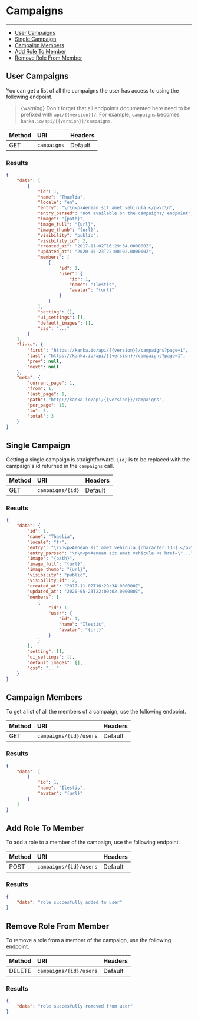 # Campaigns

---

- [User Campaigns](#user-campaigns)
- [Single Campaign](#campaign)
- [Campaign Members](#campaign-members)
- [Add Role To Member](#add-role-to-member)
- [Remove Role From Member](#remove-role-from-member)
<a name="user-campaigns"></a>
## User Campaigns

You can get a list of all the campaigns the user has access to using the following endpoint.

> {warning} Don't forget that all endpoints documented here need to be prefixed with `api/{{version}}/`. For example, `campaigns` becomes `kanka.io/api/{{version}}/campaigns`.


| Method | URI | Headers |
| :- |   :-   |  :-  |
| GET | `campaigns` | Default |

### Results
```json
{
    "data": [
        {
            "id": 1,
            "name": "Thaelia",
            "locale": "en",
            "entry": "\r\n<p>Aenean sit amet vehicula.</p>\r\n",
            "entry_parsed": "not available on the campaigns/ endpoint",
            "image": "{path}",
            "image_full": "{url}",
            "image_thumb": "{url}",
            "visibility": "public",
            "visibility_id": 2,
            "created_at": "2017-11-02T16:29:34.000000Z",
            "updated_at": "2020-05-23T22:00:02.000000Z",
            "members": [
                {
                    "id": 1,
                    "user": {
                        "id": 1,
                        "name": "Ilestis",
                        "avatar": "{url}"
                    }
                }
            ],
            "setting": [],
            "ui_settings": [],
            "default_images": [],
            "css": "..."
        }
    ],
    "links": {
        "first": "https://kanka.io/api/{{version}}/campaigns?page=1",
        "last": "https://kanka.io/api/{{version}}/campaigns?page=1",
        "prev": null,
        "next": null
    },
    "meta": {
        "current_page": 1,
        "from": 1,
        "last_page": 1,
        "path": "http://kanka.io/api/{{version}}/campaigns",
        "per_page": 15,
        "to": 3,
        "total": 3
    }
}
```

<a name="campaign"></a>
## Single Campaign

Getting a single campaign is straightforward. `{id}` is to be replaced with the campaign's id returned in the `campaigns` call.

| Method | URI | Headers |
| :- |   :-   |  :-  |
| GET | `campaigns/{id}` | Default |

### Results
```json
{
    "data": {
        "id": 1,
        "name": "Thaelia",
        "locale": "fr",
        "entry": "\r\n<p>Aenean sit amet vehicula [character:133].</p>\r\n",
        "entry_parsed": "\r\n<p>Aenean sit amet vehicula <a href=\"...\">Lorem Ipsum</a>.</p>\r\n",
        "image": "{path}",
        "image_full": "{url}",
        "image_thumb": "{url}",
        "visibility": "public",
        "visibility_id": 2,
        "created_at": "2017-11-02T16:29:34.000000Z",
        "updated_at": "2020-05-23T22:00:02.000000Z",
        "members": [
            {
                "id": 1,
                "user": {
                    "id": 1,
                    "name": "Ilestis",
                    "avatar": "{url}"
                }
            }
        ],
        "setting": [],
        "ui_settings": [],
        "default_images": [],
        "css": "..."
    }
}
```

<a name="campaign-members"></a>
## Campaign Members

To get a list of all the members of a campaign, use the following endpoint.

| Method | URI | Headers |
| :- |   :-   |  :-  |
| GET | `campaigns/{id}/users` | Default |

### Results
```json
{
    "data": [
        {
            "id": 1,
            "name": "Ilestis",
            "avatar": "{url}"
        }
    ]
}
```
<a name="add-role-to-member"></a>
## Add Role To Member

To add a role to a member of the campaign, use the following endpoint.

| Method | URI | Headers |
| :- |   :-   |  :-  |
| POST | `campaigns/{id}/users` | Default |

### Results
```json
{
    "data": "role succesfully added to user"
}
```
<a name="remove-role-from-member"></a>
## Remove Role From Member

To remove a role from a member of the campaign, use the following endpoint.

| Method | URI | Headers |
| :- |   :-   |  :-  |
| DELETE | `campaigns/{id}/users` | Default |

### Results
```json
{
    "data": "role succesfully removed from user"
}
```